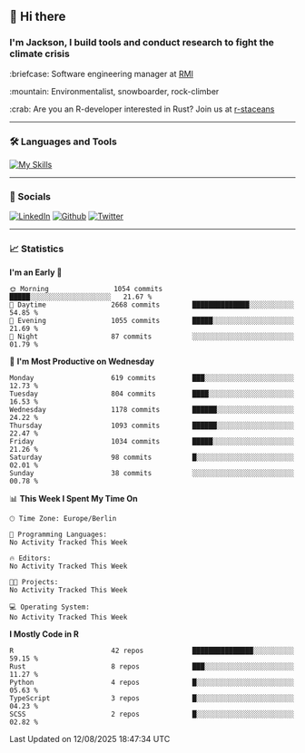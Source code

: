 ## :wave: Hi there
### I'm Jackson, I build tools and conduct research to fight the climate crisis
<p> :briefcase: Software engineering manager at <a href="https://rmi.org/" alt="RMI">RMI</a></p>
<p> :mountain: Environmentalist, snowboarder, rock-climber</p>
<p> :crab: Are you an R-developer interested in Rust? Join us at <a href="https://github.com/r-staceans" alt="r-staceans">r-staceans</a></p>

---

### :hammer_and_wrench: Languages and Tools

[![My Skills](https://skillicons.dev/icons?i=r,python,rust,docker,svelte,js,neovim,azure,postgresql,kubernetes,html,css&perline=6&theme=dark)](https://skillicons.dev)

---

### :iphone: Socials

[![LinkedIn](https://skillicons.dev/icons?i=linkedin&theme=dark)](https://www.linkedin.com/in/jackson-hoffart/) 
[![Github](https://skillicons.dev/icons?i=github&theme=dark)](https://github.com/jdhoffa) 
[![Twitter](https://skillicons.dev/icons?i=twitter&theme=dark)](https://twitter.com/jdhoffart) 

---

### :chart_with_upwards_trend: Statistics

 
<!--START_SECTION:waka-->
**I'm an Early 🐤** 

```text
🌞 Morning                1054 commits        █████░░░░░░░░░░░░░░░░░░░░   21.67 % 
🌆 Daytime                2668 commits        ██████████████░░░░░░░░░░░   54.85 % 
🌃 Evening                1055 commits        █████░░░░░░░░░░░░░░░░░░░░   21.69 % 
🌙 Night                  87 commits          ░░░░░░░░░░░░░░░░░░░░░░░░░   01.79 % 
```
📅 **I'm Most Productive on Wednesday** 

```text
Monday                   619 commits         ███░░░░░░░░░░░░░░░░░░░░░░   12.73 % 
Tuesday                  804 commits         ████░░░░░░░░░░░░░░░░░░░░░   16.53 % 
Wednesday                1178 commits        ██████░░░░░░░░░░░░░░░░░░░   24.22 % 
Thursday                 1093 commits        ██████░░░░░░░░░░░░░░░░░░░   22.47 % 
Friday                   1034 commits        █████░░░░░░░░░░░░░░░░░░░░   21.26 % 
Saturday                 98 commits          █░░░░░░░░░░░░░░░░░░░░░░░░   02.01 % 
Sunday                   38 commits          ░░░░░░░░░░░░░░░░░░░░░░░░░   00.78 % 
```


📊 **This Week I Spent My Time On** 

```text
🕑︎ Time Zone: Europe/Berlin

💬 Programming Languages: 
No Activity Tracked This Week

🔥 Editors: 
No Activity Tracked This Week

🐱‍💻 Projects: 
No Activity Tracked This Week

💻 Operating System: 
No Activity Tracked This Week
```

**I Mostly Code in R** 

```text
R                        42 repos            ███████████████░░░░░░░░░░   59.15 % 
Rust                     8 repos             ███░░░░░░░░░░░░░░░░░░░░░░   11.27 % 
Python                   4 repos             █░░░░░░░░░░░░░░░░░░░░░░░░   05.63 % 
TypeScript               3 repos             █░░░░░░░░░░░░░░░░░░░░░░░░   04.23 % 
SCSS                     2 repos             █░░░░░░░░░░░░░░░░░░░░░░░░   02.82 % 
```




 Last Updated on 12/08/2025 18:47:34 UTC
<!--END_SECTION:waka-->
